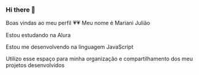 ### Hi there 👋

Boas vindas ao meu perfil 💗💗
Meu nome é Mariani Julião

Estou estudando na Alura

Estou me desenvolvendo na linguagem JavaScript

Utilizo esse espaço para minha organização e compartilhamento dos meu projetos desenvolvidos
